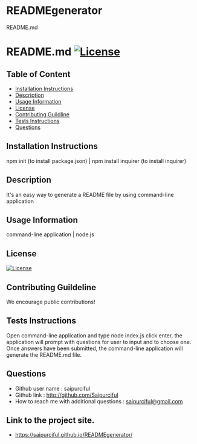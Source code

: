 # READMEgenerator
README.md

# README.md [![License](https://img.shields.io/badge/License-Apache%201.0-lightblue.svg)](https://www.boost.org/LICENSE_1_0.txt)


## Table of Content

* [Installation Instructions](#Installation-Instruction)
* [Description](#Description )
* [Usage Information](#Usage-Information)
* [License](#License)
* [Contributing Guildline](#Contributing-Guildline)
* [Tests Instructions](#Tests-Instructions)
* [Questions](#Questions)



## Installation Instructions
npm init (to install package.json) | npm install inquirer (to install inquirer)

## Description
It's an easy way to generate a README file by using command-line application

## Usage Information

command-line application | node.js

## License
[![License](https://img.shields.io/badge/License-Apache%201.0-lightblue.svg)](https://www.boost.org/LICENSE_1_0.txt)

## Contributing Guildeline

We encourage public contributions! 

## Tests Instructions

Open command-line application and type node index.js click enter, the application will prompt with questions for user to input and to choose one. Once answers have been submitted, the command-line application will generate the README.md file.

## Questions

  * Github user name : saipurciful  
  * Github link : http://github.com/Saipurciful
  * How to reach me with additional questions : saipurciful@gmail.com

## Link to the project site. 
* https://saipurciful.github.io/READMEgenerator/
